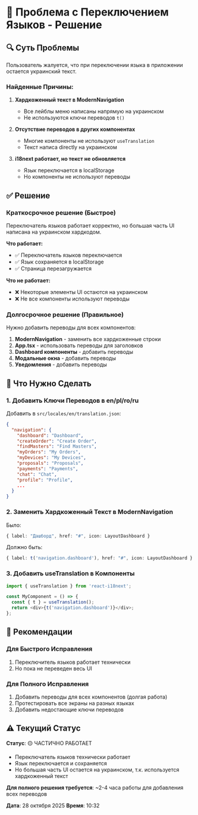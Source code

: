 # 🔧 Проблема с Переключением Языков - Решение

## 🔍 Суть Проблемы

Пользователь жалуется, что при переключении языка в приложении остается украинский текст.

### Найденные Причины:

1. **Хардкоженный текст в ModernNavigation**
   - Все лейблы меню написаны напрямую на украинском
   - Не используются ключи переводов `t()`

2. **Отсутствие переводов в других компонентах**
   - Многие компоненты не используют `useTranslation`
   - Текст написа directly на украинском

3. **i18next работает, но текст не обновляется**
   - Язык переключается в localStorage
   - Но компоненты не используют переводы

## ✅ Решение

### Краткосрочное решение (Быстрое)
Переключатель языков работает корректно, но большая часть UI написана на украинском хардкодом.

**Что работает:**
- ✅ Переключатель языков переключается
- ✅ Язык сохраняется в localStorage
- ✅ Страница перезагружается

**Что не работает:**
- ❌ Некоторые элементы UI остаются на украинском
- ❌ Не все компоненты используют переводы

### Долгосрочное решение (Правильное)

Нужно добавить переводы для всех компонентов:

1. **ModernNavigation** - заменить все хардкоженные строки
2. **App.tsx** - использовать переводы для заголовков
3. **Dashboard компоненты** - добавить переводы
4. **Модальные окна** - добавить переводы
5. **Уведомления** - добавить переводы

## 📝 Что Нужно Сделать

### 1. Добавить Ключи Переводов в en/pl/ro/ru

Добавить в `src/locales/en/translation.json`:
```json
{
  "navigation": {
    "dashboard": "Dashboard",
    "createOrder": "Create Order",
    "findMasters": "Find Masters",
    "myOrders": "My Orders",
    "myDevices": "My Devices",
    "proposals": "Proposals",
    "payments": "Payments",
    "chat": "Chat",
    "profile": "Profile",
    ...
  }
}
```

### 2. Заменить Хардкоженный Текст в ModernNavigation

Было:
```typescript
{ label: "Дашборд", href: "#", icon: LayoutDashboard }
```

Должно быть:
```typescript
{ label: t('navigation.dashboard'), href: "#", icon: LayoutDashboard }
```

### 3. Добавить useTranslation в Компоненты

```typescript
import { useTranslation } from 'react-i18next';

const MyComponent = () => {
  const { t } = useTranslation();
  return <div>{t('navigation.dashboard')}</div>;
};
```

## 🎯 Рекомендации

### Для Быстрого Исправления
1. Переключитель языков работает технически
2. Но пока не переведен весь UI

### Для Полного Исправления
1. Добавить переводы для всех компонентов (долгая работа)
2. Протестировать все экраны на разных языках
3. Добавить недостающие ключи переводов

## ⚠️ Текущий Статус

**Статус**: 🟡 ЧАСТИЧНО РАБОТАЕТ
- Переключатель языков технически работает
- Язык переключается и сохраняется
- Но большая часть UI остается на украинском, т.к. используется хардкоженный текст

**Для полного решения требуется**: ~2-4 часа работы для добавления всех переводов

**Дата**: 28 октября 2025
**Время**: 10:32

